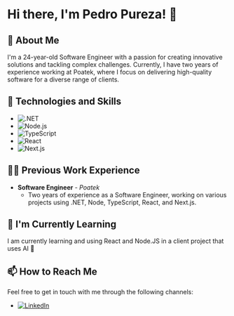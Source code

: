 # Hi there, I'm Pedro Pureza! 👋

## 🚀 About Me
I'm a 24-year-old Software Engineer with a passion for creating innovative solutions and tackling complex challenges. Currently, I have two years of experience working at Poatek, where I focus on delivering high-quality software for a diverse range of clients.

## 🔧 Technologies and Skills
- ![.NET](https://img.shields.io/badge/.NET-512BD4?style=flat-square&logo=.net&logoColor=white)
- ![Node.js](https://img.shields.io/badge/Node.js-43853D?style=flat-square&logo=node.js&logoColor=white)
- ![TypeScript](https://img.shields.io/badge/TypeScript-007ACC?style=flat-square&logo=typescript&logoColor=white)
- ![React](https://img.shields.io/badge/React-20232A?style=flat-square&logo=react&logoColor=61DAFB)
- ![Next.js](https://img.shields.io/badge/Next.js-black?style=flat-square&logo=next.js&logoColor=white)

## 👨‍💻 Previous Work Experience
* **Software Engineer** - _Poatek_
  * Two years of experience as a Software Engineer, working on various projects using .NET, Node, TypeScript, React, and Next.js.

## 🌱 I'm Currently Learning
I am currently learning and using React and Node.JS in a client project that uses AI 🤫

## 📫 How to Reach Me
Feel free to get in touch with me through the following channels:
- [![LinkedIn](https://img.shields.io/badge/-LinkedIn-black.svg?style=flat-square&logo=linkedin&colorB=555)](https://www.linkedin.com/in/pedro-pureza-3442a923b/)


